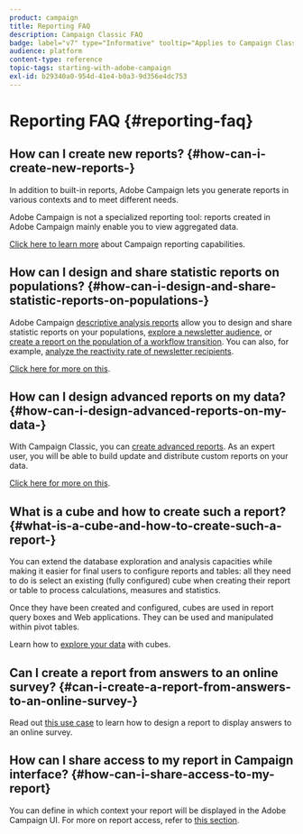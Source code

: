```yaml
---
product: campaign
title: Reporting FAQ
description: Campaign Classic FAQ
badge: label="v7" type="Informative" tooltip="Applies to Campaign Classic v7 only"
audience: platform
content-type: reference
topic-tags: starting-with-adobe-campaign
exl-id: b29340a0-954d-41e4-b0a3-9d356e4dc753
---
```

# Reporting FAQ {#reporting-faq}



## How can I create new reports? {#how-can-i-create-new-reports-}

In addition to built-in reports, Adobe Campaign lets you generate reports in various contexts and to meet different needs.

Adobe Campaign is not a specialized reporting tool: reports created in Adobe Campaign mainly enable you to view aggregated data.

[Click here to learn more](../../reporting/using/about-adobe-campaign-reporting-tools.md) about Campaign reporting capabilities.

## How can I design and share statistic reports on populations? {#how-can-i-design-and-share-statistic-reports-on-populations-}

Adobe Campaign [descriptive analysis reports](../../reporting/using/about-descriptive-analysis.md) allow you to design and share statistic reports on your populations, [explore a newsletter audience](../../reporting/using/use-cases.md#analyzing-a-population), or [create a report on the population of a workflow transition](../../reporting/using/use-cases.md#analyzing-a-transition-target-in-a-workflow). You can also, for example, [analyze the reactivity rate of newsletter recipients](../../reporting/using/use-cases.md#analyzing-recipient-tracking-logs).

[Click here for more on this](../../reporting/using/about-descriptive-analysis.md).

## How can I design advanced reports on my data? {#how-can-i-design-advanced-reports-on-my-data-}

With Campaign Classic, you can [create advanced reports](../../reporting/using/about-reports-creation-in-campaign.md). As an expert user, you will be able to build update and distribute custom reports on your data.

[Click here for more on this](../../reporting/using/about-reports-creation-in-campaign.md).

## What is a cube and how to create such a report? {#what-is-a-cube-and-how-to-create-such-a-report-}

You can extend the database exploration and analysis capacities while making it easier for final users to configure reports and tables: all they need to do is select an existing (fully configured) cube when creating their report or table to process calculations, measures and statistics.

Once they have been created and configured, cubes are used in report query boxes and Web applications. They can be used and manipulated within pivot tables.

Learn how to [explore your data](../../reporting/using/ac-cubes.md) with cubes.

## Can I create a report from answers to an online survey? {#can-i-create-a-report-from-answers-to-an-online-survey-}

Read out [this use case](../../surveys/using/use-case--displaying-report-on-answers-to-an-online-survey.md) to learn how to design a report to display answers to an online survey.

## How can I share access to my report in Campaign interface? {#how-can-i-share-access-to-my-report}

You can define in which context your report will be displayed in the Adobe Campaign UI. For more on report access, refer to [this section](../../reporting/using/configuring-access-to-the-report.md).

